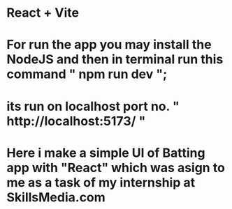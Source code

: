 # React + Vite

# For run the app you may install the NodeJS and then in terminal run this command " npm run dev ";
# its run on localhost port no. "  http://localhost:5173/ "

# Here i make a simple UI of Batting app with "React" which was asign to me as a task of my internship at SkillsMedia.com 


